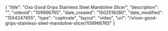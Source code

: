 {
    "title": "Oxo Good Grips Stainless Steel Mandoline Slicer",
    "description": "",
    "videoid": "109966765",
    "date_created": "1502518280",
    "date_modified": "1504247455",
    "type": "captivate",
    "layout": "video",
    "url": "\/v\/oxo-good-grips-stainless-steel-mandoline-slicer\/109966765"
}